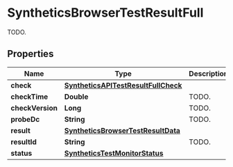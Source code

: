 

# SyntheticsBrowserTestResultFull

TODO.
## Properties

Name | Type | Description | Notes
------------ | ------------- | ------------- | -------------
**check** | [**SyntheticsAPITestResultFullCheck**](SyntheticsAPITestResultFullCheck.md) |  |  [optional]
**checkTime** | **Double** | TODO. |  [optional]
**checkVersion** | **Long** | TODO. |  [optional]
**probeDc** | **String** | TODO. |  [optional]
**result** | [**SyntheticsBrowserTestResultData**](SyntheticsBrowserTestResultData.md) |  |  [optional]
**resultId** | **String** | TODO. |  [optional]
**status** | [**SyntheticsTestMonitorStatus**](SyntheticsTestMonitorStatus.md) |  |  [optional]



